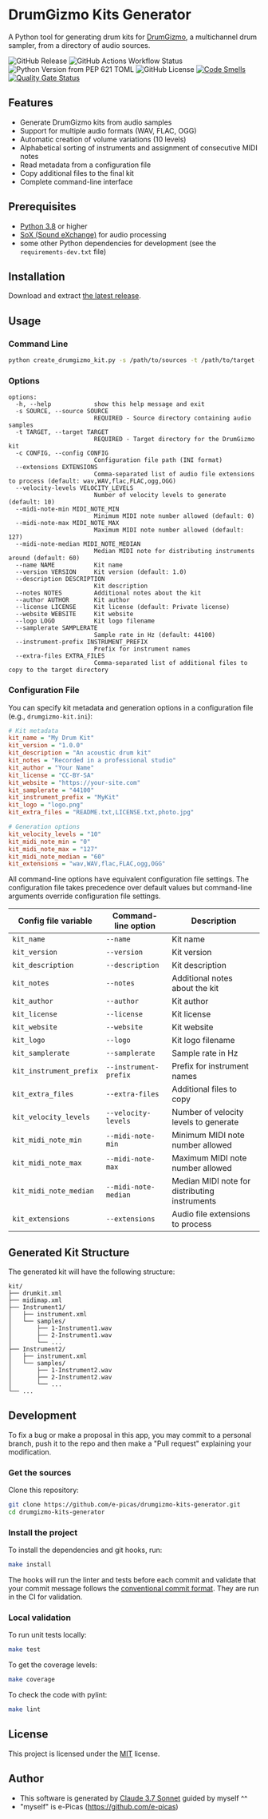 # DrumGizmo Kits Generator

A Python tool for generating drum kits for [DrumGizmo](https://drumgizmo.org/), a multichannel drum sampler, from a directory of audio sources.

![GitHub Release](https://img.shields.io/github/v/release/e-picas/drumgizmo-kits-generator)
![GitHub Actions Workflow Status](https://img.shields.io/github/actions/workflow/status/e-picas/drumgizmo-kits-generator/quality.yml?branch=master)
![Python Version from PEP 621 TOML](https://img.shields.io/python/required-version-toml?tomlFilePath=https%3A%2F%2Fraw.githubusercontent.com%2Fe-picas%2Fdrumgizmo-kits-generator%2Frefs%2Fheads%2Fmaster%2Fpyproject.toml)
![GitHub License](https://img.shields.io/github/license/e-picas/drumgizmo-kits-generator)
[![Code Smells](https://sonarcloud.io/api/project_badges/measure?project=e-picas_drumgizmo-kits-generator&metric=code_smells)](https://sonarcloud.io/summary/new_code?id=e-picas_drumgizmo-kits-generator)
[![Quality Gate Status](https://sonarcloud.io/api/project_badges/measure?project=e-picas_drumgizmo-kits-generator&metric=alert_status)](https://sonarcloud.io/summary/new_code?id=e-picas_drumgizmo-kits-generator)

## Features

- Generate DrumGizmo kits from audio samples
- Support for multiple audio formats (WAV, FLAC, OGG)
- Automatic creation of volume variations (10 levels)
- Alphabetical sorting of instruments and assignment of consecutive MIDI notes
- Read metadata from a configuration file
- Copy additional files to the final kit
- Complete command-line interface

## Prerequisites

- [Python 3.8](https://www.python.org/downloads/) or higher
- [SoX (Sound eXchange)](https://sourceforge.net/projects/sox/) for audio processing
- some other Python dependencies for development (see the `requirements-dev.txt` file)

## Installation

Download and extract [the latest release](https://github.com/e-picas/drumgizmo-kits-generator/releases).

## Usage

### Command Line

```bash
python create_drumgizmo_kit.py -s /path/to/sources -t /path/to/target -c /path/to/config.ini
```

### Options

```
options:
  -h, --help            show this help message and exit
  -s SOURCE, --source SOURCE
                        REQUIRED - Source directory containing audio samples
  -t TARGET, --target TARGET
                        REQUIRED - Target directory for the DrumGizmo kit
  -c CONFIG, --config CONFIG
                        Configuration file path (INI format)
  --extensions EXTENSIONS
                        Comma-separated list of audio file extensions to process (default: wav,WAV,flac,FLAC,ogg,OGG)
  --velocity-levels VELOCITY_LEVELS
                        Number of velocity levels to generate (default: 10)
  --midi-note-min MIDI_NOTE_MIN
                        Minimum MIDI note number allowed (default: 0)
  --midi-note-max MIDI_NOTE_MAX
                        Maximum MIDI note number allowed (default: 127)
  --midi-note-median MIDI_NOTE_MEDIAN
                        Median MIDI note for distributing instruments around (default: 60)
  --name NAME           Kit name
  --version VERSION     Kit version (default: 1.0)
  --description DESCRIPTION
                        Kit description
  --notes NOTES         Additional notes about the kit
  --author AUTHOR       Kit author
  --license LICENSE     Kit license (default: Private license)
  --website WEBSITE     Kit website
  --logo LOGO           Kit logo filename
  --samplerate SAMPLERATE
                        Sample rate in Hz (default: 44100)
  --instrument-prefix INSTRUMENT_PREFIX
                        Prefix for instrument names
  --extra-files EXTRA_FILES
                        Comma-separated list of additional files to copy to the target directory
```

### Configuration File

You can specify kit metadata and generation options in a configuration file (e.g., `drumgizmo-kit.ini`):

```ini
# Kit metadata
kit_name = "My Drum Kit"
kit_version = "1.0.0"
kit_description = "An acoustic drum kit"
kit_notes = "Recorded in a professional studio"
kit_author = "Your Name"
kit_license = "CC-BY-SA"
kit_website = "https://your-site.com"
kit_samplerate = "44100"
kit_instrument_prefix = "MyKit"
kit_logo = "logo.png"
kit_extra_files = "README.txt,LICENSE.txt,photo.jpg"

# Generation options
kit_velocity_levels = "10"
kit_midi_note_min = "0"
kit_midi_note_max = "127"
kit_midi_note_median = "60"
kit_extensions = "wav,WAV,flac,FLAC,ogg,OGG"
```

All command-line options have equivalent configuration file settings. The configuration file takes precedence over default values but command-line arguments override configuration file settings.

| Config file variable | Command-line option | Description |
|---------------------|---------------------|-------------|
| `kit_name` | `--name` | Kit name |
| `kit_version` | `--version` | Kit version |
| `kit_description` | `--description` | Kit description |
| `kit_notes` | `--notes` | Additional notes about the kit |
| `kit_author` | `--author` | Kit author |
| `kit_license` | `--license` | Kit license |
| `kit_website` | `--website` | Kit website |
| `kit_logo` | `--logo` | Kit logo filename |
| `kit_samplerate` | `--samplerate` | Sample rate in Hz |
| `kit_instrument_prefix` | `--instrument-prefix` | Prefix for instrument names |
| `kit_extra_files` | `--extra-files` | Additional files to copy |
| `kit_velocity_levels` | `--velocity-levels` | Number of velocity levels to generate |
| `kit_midi_note_min` | `--midi-note-min` | Minimum MIDI note number allowed |
| `kit_midi_note_max` | `--midi-note-max` | Maximum MIDI note number allowed |
| `kit_midi_note_median` | `--midi-note-median` | Median MIDI note for distributing instruments |
| `kit_extensions` | `--extensions` | Audio file extensions to process |

## Generated Kit Structure

The generated kit will have the following structure:

```
kit/
├── drumkit.xml
├── midimap.xml
├── Instrument1/
│   ├── instrument.xml
│   └── samples/
│       ├── 1-Instrument1.wav
│       ├── 2-Instrument1.wav
│       └── ...
├── Instrument2/
│   ├── instrument.xml
│   └── samples/
│       ├── 1-Instrument2.wav
│       ├── 2-Instrument2.wav
│       └── ...
└── ...
```

## Development

To fix a bug or make a proposal in this app, you may commit to a personal branch, push it to the repo and then
make a "Pull request" explaining your modification.

### Get the sources

Clone this repository:

```bash
git clone https://github.com/e-picas/drumgizmo-kits-generator.git
cd drumgizmo-kits-generator
```

### Install the project

To install the dependencies and git hooks, run:

```bash
make install
```

The hooks will run the linter and tests before each commit and validate that your commit message follows the [conventional commit format](https://www.conventionalcommits.org/en/v1.0.0/). They are run in the CI for validation.

### Local validation

To run unit tests locally:

```bash
make test
```

To get the coverage levels:

```bash
make coverage
```

To check the code with pylint:

```bash
make lint
```

## License

This project is licensed under the [MIT](LICENSE) license.

## Author

- This software is generated by [Claude 3.7 Sonnet](https://claude.ai/) guided by myself ^^
- "myself" is e-Picas (<https://github.com/e-picas>)
